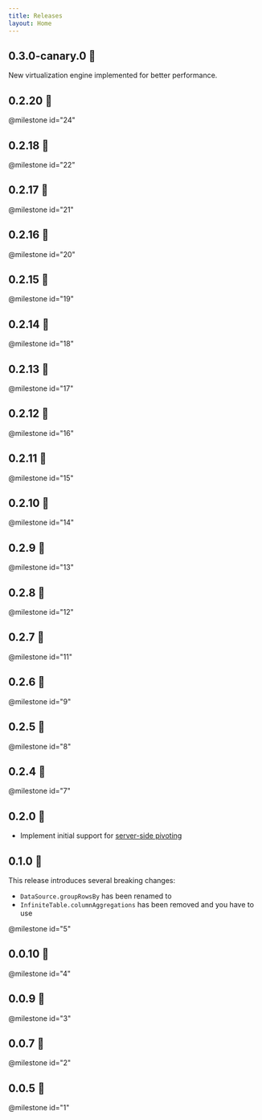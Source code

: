 ```yaml
---
title: Releases
layout: Home
---
```

## 0.3.0-canary.0 🚀 

New virtualization engine implemented for better performance.

## 0.2.20 🚀 

@milestone id="24"

## 0.2.18 🚀 

@milestone id="22"

## 0.2.17 🚀 

@milestone id="21"

## 0.2.16 🚀 

@milestone id="20"

## 0.2.15 🚀 

@milestone id="19"

## 0.2.14 🚀 

@milestone id="18"

## 0.2.13 🚀 

@milestone id="17"

## 0.2.12 🚀 

@milestone id="16"

## 0.2.11 🚀 

@milestone id="15"

## 0.2.10 🚀 

@milestone id="14"

## 0.2.9 🚀 

@milestone id="13"

## 0.2.8 🚀 

@milestone id="12"

## 0.2.7 🚀 

@milestone id="11"

## 0.2.6 🚀 

@milestone id="9"

## 0.2.5 🚀 

@milestone id="8"

## 0.2.4 🚀 

@milestone id="7"


## 0.2.0 🚀 

* Implement initial support for [server-side pivoting](/docs/latest/learn/grouping-and-pivoting/pivoting/overview)

<!-- @milestone id="6" -->

## 0.1.0 🚀 

This release introduces several breaking changes:

* `DataSource.groupRowsBy` has been renamed to <DataSourcePropLink name="groupBy"/>
* `InfiniteTable.columnAggregations` has been removed and you have to use <DataSourcePropLink name="aggregationReducers" />

@milestone id="5"

## 0.0.10 🚀 

@milestone id="4"

## 0.0.9 🚀 

@milestone id="3"

## 0.0.7 🚀 

@milestone id="2"

## 0.0.5 🚀 

@milestone id="1"
